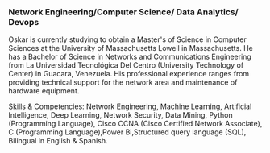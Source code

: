
### Network Engineering/Computer Science/ Data Analytics/ Devops


Oskar is currently studying to obtain a Master's of Science in Computer Sciences at the University of Massachusetts Lowell in Massachusetts. He has a Bachelor of Science in Networks and Communications Engineering from La Universidad Tecnológica Del Centro (University Technology of Center) in Guacara, Venezuela. His professional experience ranges from providing technical support for the network area and maintenance of hardware equipment. 

Skills & Competencies:
Network Engineering, Machine Learning, Artificial Intelligence, Deep Learning, Network Security, Data Mining, Python (Programming Language), Cisco CCNA (Cisco Certified Network Associate), C (Programming Language),Power Bi,Structured query language (SQL), Bilingual in English & Spanish.
<!--
**okrbd92/okrbd92** is a ✨ _special_ ✨ repository because its `README.md` (this file) appears on your GitHub profile.



Here are some ideas to get you started:

- 🔭 I’m currently working on ...
- 🌱 I’m currently learning ...
- 👯 I’m looking to collaborate on ...
- 🤔 I’m looking for help with ...
- 💬 Ask me about ...
- 📫 How to reach me: ...
- 😄 Pronouns: ...
- ⚡ Fun fact: ...
-->
